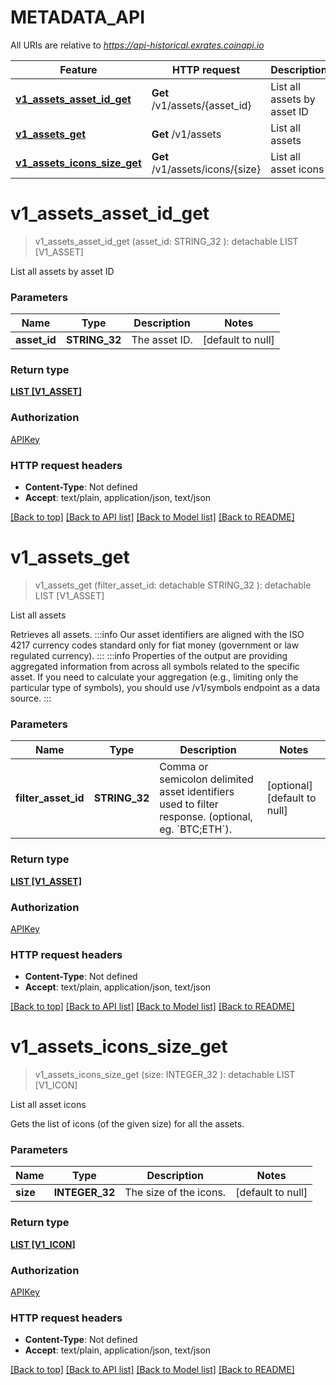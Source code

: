 # METADATA_API

All URIs are relative to *https://api-historical.exrates.coinapi.io*

Feature | HTTP request | Description
------------- | ------------- | -------------
[**v1_assets_asset_id_get**](METADATA_API.md#v1_assets_asset_id_get) | **Get** /v1/assets/{asset_id} | List all assets by asset ID
[**v1_assets_get**](METADATA_API.md#v1_assets_get) | **Get** /v1/assets | List all assets
[**v1_assets_icons_size_get**](METADATA_API.md#v1_assets_icons_size_get) | **Get** /v1/assets/icons/{size} | List all asset icons


# **v1_assets_asset_id_get**
> v1_assets_asset_id_get (asset_id: STRING_32 ): detachable LIST [V1_ASSET]


List all assets by asset ID


### Parameters

Name | Type | Description  | Notes
------------- | ------------- | ------------- | -------------
 **asset_id** | **STRING_32**| The asset ID. | [default to null]

### Return type

[**LIST [V1_ASSET]**](v1.Asset.md)

### Authorization

[APIKey](../README.md#APIKey)

### HTTP request headers

 - **Content-Type**: Not defined
 - **Accept**: text/plain, application/json, text/json

[[Back to top]](#) [[Back to API list]](../README.md#documentation-for-api-endpoints) [[Back to Model list]](../README.md#documentation-for-models) [[Back to README]](../README.md)

# **v1_assets_get**
> v1_assets_get (filter_asset_id:  detachable STRING_32 ): detachable LIST [V1_ASSET]


List all assets

Retrieves all assets.              :::info Our asset identifiers are aligned with the ISO 4217 currency codes standard only for fiat money (government or law regulated currency). :::              :::info Properties of the output are providing aggregated information from across all symbols related to the specific asset. If you need to calculate your aggregation (e.g., limiting only the particular type of symbols), you should use /v1/symbols endpoint as a data source. :::


### Parameters

Name | Type | Description  | Notes
------------- | ------------- | ------------- | -------------
 **filter_asset_id** | **STRING_32**| Comma or semicolon delimited asset identifiers used to filter response. (optional, eg. &#x60;BTC;ETH&#x60;). | [optional] [default to null]

### Return type

[**LIST [V1_ASSET]**](v1.Asset.md)

### Authorization

[APIKey](../README.md#APIKey)

### HTTP request headers

 - **Content-Type**: Not defined
 - **Accept**: text/plain, application/json, text/json

[[Back to top]](#) [[Back to API list]](../README.md#documentation-for-api-endpoints) [[Back to Model list]](../README.md#documentation-for-models) [[Back to README]](../README.md)

# **v1_assets_icons_size_get**
> v1_assets_icons_size_get (size: INTEGER_32 ): detachable LIST [V1_ICON]


List all asset icons

Gets the list of icons (of the given size) for all the assets.


### Parameters

Name | Type | Description  | Notes
------------- | ------------- | ------------- | -------------
 **size** | **INTEGER_32**| The size of the icons. | [default to null]

### Return type

[**LIST [V1_ICON]**](v1.Icon.md)

### Authorization

[APIKey](../README.md#APIKey)

### HTTP request headers

 - **Content-Type**: Not defined
 - **Accept**: text/plain, application/json, text/json

[[Back to top]](#) [[Back to API list]](../README.md#documentation-for-api-endpoints) [[Back to Model list]](../README.md#documentation-for-models) [[Back to README]](../README.md)

